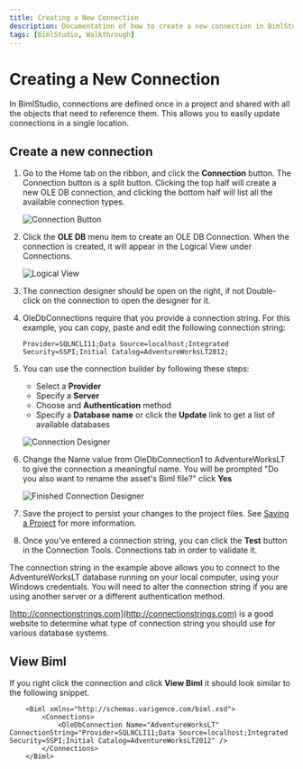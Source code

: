```yaml
---
title: Creating a New Connection
description: Documentation of how to create a new connection in BimlStudio
tags: [BimlStudio, Walkthrough]
---
```

# Creating a New Connection

In BimlStudio, connections are defined once in a project and shared with all the objects that need to reference them. This allows you to easily update connections in a single location.

## Create a new connection

1. Go to the Home tab on the ribbon, and click the **Connection** button. The Connection button is a split button. Clicking the top half will create a new OLE DB connection, and clicking the bottom half will list all the available connection types.

    ![Connection Button](https://varigencecom.blob.core.windows.net/images-mistdocumentation/003_Step01.png)

1. Click the **OLE DB** menu item to create an OLE DB Connection. When the connection is created, it will appear in the Logical View under Connections.

    ![Logical View](https://varigencecom.blob.core.windows.net/images-mistdocumentation/003_Step02.png)

1. The connection designer should be open on the right, if not Double-click on the connection to open the designer for it.

1. OleDbConnections require that you provide a connection string. For this example, you can copy, paste and edit the following connection string: 

    `Provider=SQLNCLI11;Data Source=localhost;Integrated Security=SSPI;Initial Catalog=AdventureWorksLT2012;`

1. You can use the connection builder by following these steps:

    * Select a **Provider**
    * Specify a **Server**
    * Choose and **Authentication** method
    * Specify a **Database name** or click the **Update** link to get a list of available databases

    ![Connection Designer](https://varigencecom.blob.core.windows.net/images-mistdocumentation/003_Step03.png)

1. Change the Name value from OleDbConnection1 to AdventureWorksLT to give the connection a meaningful name. You will be prompted "Do you also want to rename the asset's Biml file?" click **Yes**

    ![Finished Connection Designer](https://varigencecom.blob.core.windows.net/images-mistdocumentation/003_Step05.png)

1. Save the project to persist your changes to the project files. See [Saving a Project](saving-a-project) for more information.

1. Once you've entered a connection string, you can click the **Test** button in the Connection Tools. Connections tab in order to validate it.

The connection string in the example above allows you to connect to the AdventureWorksLT database running on your local computer, using your Windows credentials. You will need to alter the connection string if you are using another server or a different authentication method.

[http://connectionstrings.com](http://connectionstrings.com) is a good website to determine what type of connection string you should use for various database systems.

## View Biml

If you right click the connection and click **View Biml** it should look similar to the following snippet.

```biml
    <Biml xmlns="http://schemas.varigence.com/biml.xsd">
        <Connections>
            <OleDbConnection Name="AdventureWorksLT" ConnectionString="Provider=SQLNCLI11;Data Source=localhost;Integrated Security=SSPI;Initial Catalog=AdventureWorksLT2012" />
        </Connections>
    </Biml>
```